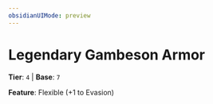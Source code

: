```yaml
---
obsidianUIMode: preview
---
```

# Legendary Gambeson Armor

**Tier**: `4` | **Base**: `7`

**Feature**: Flexible (+1 to Evasion)
